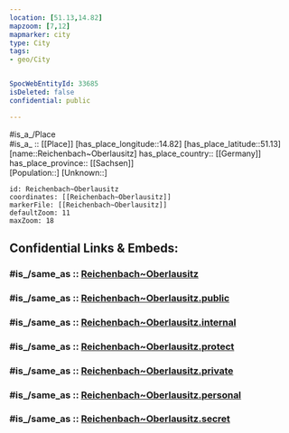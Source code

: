 ```yaml
---
location: [51.13,14.82] 
mapzoom: [7,12] 
mapmarker: city 
type: City
tags:
- geo/City


SpocWebEntityId: 33685
isDeleted: false
confidential: public

---
```

#is_a_/Place  
#is_a_ :: [[Place]] 
[has_place_longitude::14.82] 
[has_place_latitude::51.13] 
[name::Reichenbach~Oberlausitz] 
has_place_country:: [[Germany]]  
has_place_province:: [[Sachsen]]  
[Population::] 
[Unknown::] 


```leaflet
id: Reichenbach~Oberlausitz
coordinates: [[Reichenbach~Oberlausitz]] 
markerFile: [[Reichenbach~Oberlausitz]] 
defaultZoom: 11 
maxZoom: 18
```


## Confidential Links & Embeds: 

### #is_/same_as :: [Reichenbach~Oberlausitz](/_Standards/Earth/Continent/Europe/Europe~Central/Germany/Germany~East/Sachsen/counties~Sachsen/Görlitz/cities~Görlitz/Reichenbach_O.L/City/Reichenbach~Oberlausitz.md) 

### #is_/same_as :: [Reichenbach~Oberlausitz.public](/_public/Earth/Continent/Europe/Europe~Central/Germany/Germany~East/Sachsen/counties~Sachsen/Görlitz/cities~Görlitz/Reichenbach_O.L/City/Reichenbach~Oberlausitz.public.md) 

### #is_/same_as :: [Reichenbach~Oberlausitz.internal](/_internal/Earth/Continent/Europe/Europe~Central/Germany/Germany~East/Sachsen/counties~Sachsen/Görlitz/cities~Görlitz/Reichenbach_O.L/City/Reichenbach~Oberlausitz.internal.md) 

### #is_/same_as :: [Reichenbach~Oberlausitz.protect](/_protect/Earth/Continent/Europe/Europe~Central/Germany/Germany~East/Sachsen/counties~Sachsen/Görlitz/cities~Görlitz/Reichenbach_O.L/City/Reichenbach~Oberlausitz.protect.md) 

### #is_/same_as :: [Reichenbach~Oberlausitz.private](/_private/Earth/Continent/Europe/Europe~Central/Germany/Germany~East/Sachsen/counties~Sachsen/Görlitz/cities~Görlitz/Reichenbach_O.L/City/Reichenbach~Oberlausitz.private.md) 

### #is_/same_as :: [Reichenbach~Oberlausitz.personal](/_personal/Earth/Continent/Europe/Europe~Central/Germany/Germany~East/Sachsen/counties~Sachsen/Görlitz/cities~Görlitz/Reichenbach_O.L/City/Reichenbach~Oberlausitz.personal.md) 

### #is_/same_as :: [Reichenbach~Oberlausitz.secret](/_secret/Earth/Continent/Europe/Europe~Central/Germany/Germany~East/Sachsen/counties~Sachsen/Görlitz/cities~Görlitz/Reichenbach_O.L/City/Reichenbach~Oberlausitz.secret.md)


